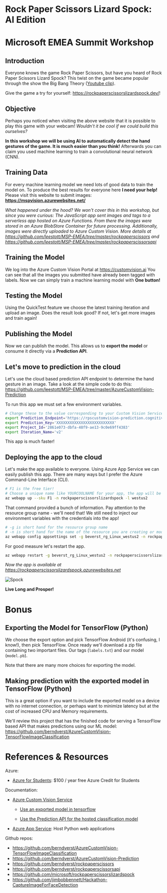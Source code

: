 # Rock Paper Scissors Lizard Spock: AI Edition

# Microsoft EMEA Summit Workshop

## Introduction

Everyone knows the game Rock Paper Scissors, but have you heard of Rock Paper Scissors Lizard Spock?
This twist on the game became popular through the show the Big Bang Theory ([Youtube clip](https://www.youtube.com/watch?v=Kov2G0GouBw)).

Give the game a try for yourself:
https://rockpaperscissorslizardspock.dev/!

## Objective

Perhaps you noticed when visiting the above website that it is possible to play this game with your webcam!
*Wouldn't it be cool if we could build this ourselves?*

**In this workshop we will be using AI to automatically detect the hand gestures of the game. It is much easier than you think!**
Afterwards you can claim you used machine learning to train a convolutional neural network (CNN).

## Training Data

For every machine learning model we need lots of good data to train the model on. To produce the best results for everyone here **I need your help!**
Please visit this website to submit images: **https://mspvision.azurewebsites.net/**

*What happened under the hood? We won't cover this in this workshop, but since you were curious: The JavaScript app sent images and tags to a serverless app hosted on Azure Functions. From there the images were stored in an Azure BlobStore Container for future processing. Additionally, images were directly uploaded to Azure Custom Vision.*
*More details at https://github.com/leestott/MSP-EMEA/tree/master/rockpaperscissors and https://github.com/leestott/MSP-EMEA/tree/master/rockpaperscissorsapi*

## Training the Model

We log into the Azure Custom Vision Portal at https://customvision.ai
You can see that all the images you submitted have already been tagged with labels.
Now we can simply train a machine learning model with **One button!**

## Testing the Model

Using the QuickTest feature we choose the latest training iteration and upload an image. Does the result look good? If not, let's get more images and train again!

## Publishing the Model

Now we can publish the model. This allows us to **export the model** or consume it directly via a **Prediction API**.

## Let's move to prediction in the cloud

Let's use the cloud based prediction API endpoint to determine the hand gesture in an image. Take a look at the simple code to do this: https://github.com/leestott/MSP-EMEA/tree/master/AzureCustomVision-Prediction 

To run this app we must set a few environment variables.

```bash
# Change these to the value corresponding to your Custom Vision Service instance and project
export Prediction_Endpoint='https://rpscustomvision-prediction.cognitiveservices.azure.com/'
export Prediction_Key='XXXXXXXXXXXXXXXXXXXXXXXXXX'
export Project_Id='2861e073-dbfa-48f9-ae13-9c0e69ff4383' 
export Iteration_Name='v2'
```

This app is much faster!

## Deploying the app to the cloud

Let's make the app available to everyone. Using Azure App Service we can easily publish this app. There are many ways but I prefer the Azure Command-Line Interface (CLI).

```bash
# F1 is the free tier!
# Choose a unique name like YOURCOOLNAME for your app, the app will be available at YOURCOOLNAME.azurewebsites.net
az webapp up --sku F1 -n rockpaperscissorslizardspock -l westus2
```

That command provided a bunch of information. Pay attention to the resource group name - we'll need that! We still need to inject our environment variables with the credentials into the app!

```bash
# -g is short hand for the resource group name
# -n is short hand for the name of the resource you are creating or modifying
az webapp config appsettings set -g beverst_rg_Linux_westus2 -n rockpaperscissorslizardspock --settings "Prediction_Key=XXXXXXXXXXXXXXXXXXX" "Prediction_Endpoint=https://rpscustomvision-prediction.cognitiveservices.azure.com/" "Project_Id=2861e073-dbfa-48f9-ae13-9c0e69ff4383" "Iteration_Name=v2"
```

For good measure let's restart the app.

```bash
az webapp restart -g beverst_rg_Linux_westus2 -n rockpaperscissorslizardspock
```

*Now the app is available at https://rockpaperscissorslizardspock.azurewebsites.net*

![Spock](https://vignette.wikia.nocookie.net/bigbangtheory/images/a/a7/Spock.jpg/revision/latest?cb=20101114221317)

**Live Long and Prosper!**

# Bonus

## Exporting the Model for TensorFlow (Python)

We choose the export option and pick TensorFlow Android (it's confusing, I know!), then pick TensorFlow. Once ready we'll download a zip file containing two important files. Our tags (`labels.txt`) and our model (`model.pb`).

Note that there are many more choices for exporting the model.

## Making prediction with the exported model in TensorFlow (Python)

This is a great option if you want to include the exported model on a device with no internet connection, or perhaps want to minimize latency but at the cost of increased CPU and Memory requirements.

We'll review this project that has the finished code for serving a TensorFlow based API that makes predictions using our ML model: https://github.com/berndverst/AzureCustomVision-TensorFlowImageClassification

# References & Resources

Azure:

- [Azure for Students](https://azure.microsoft.com/free/students/?WT.mc_id=customvisionclassification-github-beverst): $100 / year free Azure Credit for Students

Documentation:

- [Azure Custom Vision Service](https://docs.microsoft.com/azure/cognitive-services/custom-vision-service/home?WT.mc_id=customvisionclassification-github-beverst)

  - [Use an exported model in tensorflow](https://docs.microsoft.com/en-us/azure/cognitive-services/custom-vision-service/export-model-python?WT.mc_id=customvisionclassification-github-beverst)

  - [Use the Prediction API for the hosted classification model](https://docs.microsoft.com/en-us/azure/cognitive-services/custom-vision-service/python-tutorial?WT.mc_id=customvisionclassification-github-beverst)

- [Azure App Service](https://docs.microsoft.com/en-us/azure/app-service/containers/quickstart-python?tabs=bash&WT.mc_id=customvisionclassification-github-beverst): Host Python web applications

Github repos:

- https://github.com/berndverst/AzureCustomVision-TensorFlowImageClassification
- https://github.com/berndverst/AzureCustomVision-Prediction
- https://github.com/berndverst/rockpaperscissors
- https://github.com/berndverst/rockpaperscissorsapi
- https://github.com/microsoft/rockpaperscissorslizardspock
- https://github.com/jimbobbennett/Hackathon-CaptureImageForFaceDetection
